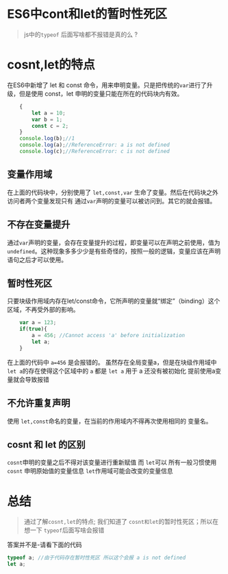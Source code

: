 # ES6中cont和let的暂时性死区
> js中的```typeof``` 后面写啥都不报错是真的么 ?

# cosnt,let的特点

在ES6中新增了 let 和 const 命令，用来申明变量。只是把传统的```var```进行了升级，但是使用 const，let 申明的变量只能在所在的代码块内有效。

```js
    {
        let a = 10;
        var b = 1;
        const c = 2;
    }
    console.log(b);//1
    console.log(a);//ReferenceError: a is not defined
    console.log(c);//ReferenceError: c is not defined
```
## 变量作用域
在上面的代码块中，分别使用了 ```let,const,var``` 生命了变量。然后在代码块之外访问者两个变量发现只有 通过```var```声明的变量可以被访问到。其它的就会报错。

## 不存在变量提升

通过```var```声明的变量，会存在变量提升的过程，即变量可以在声明之前使用，值为```undefined```。这种现象多多少少是有些奇怪的，按照一般的逻辑，变量应该在声明语句之后才可以使用。

## 暂时性死区
只要块级作用域内存在let/const命令，它所声明的变量就“绑定”（binding）这个区域，不再受外部的影响。

```js
    var a = 123;
    if(true){
        a = 456; //Cannot access 'a' before initialization
        let a;
    }
```
在上面的代码中 ```a=456``` 是会报错的。 虽然存在全局变量a，但是在块级作用域中```let a```的存在使得这个区域中的 ```a``` 都是 ```let a``` 用于 a 还没有被初始化 提前使用a变量就会导致报错

## 不允许重复声明

使用 ```let,const```命名的变量，在当前的作用域内不得再次使用相同的 变量名。

## cosnt 和 let 的区别

```cosnt```申明的变量之后不得对该变量进行重新赋值 而 ```let```可以
所有一般习惯使用 ```cosnt``` 申明原始值的变量信息 ```let```作用域可能会改变的变量信息

# 总结

> 通过了解```cosnt,let```的特点; 我们知道了 ```cosnt和let```的暂时性死区；所以在想一下 ```typeof```后面写啥会报错


答案并不是-请看下面的代码
```js
typeof a; //由于代码存在暂时性死区 所以这个会报 a is not defined
let a;
```
